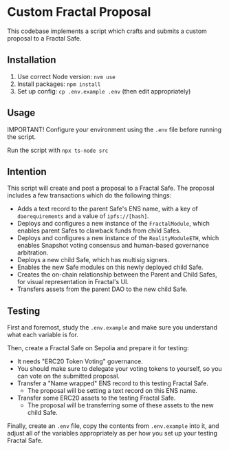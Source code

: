 # Custom Fractal Proposal

This codebase implements a script which crafts and submits a custom proposal to a Fractal Safe.

## Installation

1. Use correct Node version: `nvm use`
2. Install packages: `npm install`
3. Set up config: `cp .env.example .env` (then edit appropriately)

## Usage

IMPORTANT! Configure your environment using the `.env` file before running the script.

Run the script with `npx ts-node src`

## Intention

This script will create and post a proposal to a Fractal Safe. The proposal includes a few transactions which do the following things:

- Adds a text record to the parent Safe's ENS name, with a key of `daorequirements` and a value of `ipfs://[hash]`.
- Deploys and configures a new instance of the `FractalModule`, which enables parent Safes to clawback funds from child Safes.
- Deploys and configures a new instance of the `RealityModuleETH`, which enables Snapshot voting consensus and human-based governance arbitration.
- Deploys a new child Safe, which has multisig signers.
- Enables the new Safe modules on this newly deployed child Safe.
- Creates the on-chain relationship between the Parent and Child Safes, for visual representation in Fractal's UI.
- Transfers assets from the parent DAO to the new child Safe.

## Testing

First and foremost, study the `.env.example` and make sure you understand what each variable is for.

Then, create a Fractal Safe on Sepolia and prepare it for testing:

- It needs "ERC20 Token Voting" governance.
- You should make sure to delegate your voting tokens to yourself, so you can vote on the submitted proposal.
- Transfer a "Name wrapped" ENS record to this testing Fractal Safe.
  - The proposal will be setting a text record on this ENS name.
- Transfer some ERC20 assets to the testing Fractal Safe.
  - The proposal will be transferring some of these assets to the new child Safe.

Finally, create an `.env` file, copy the contents from `.env.example` into it, and adjust all of the variables appropriately as per how you set up your testing Fractal Safe.

